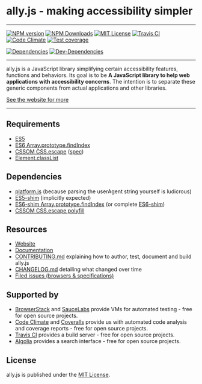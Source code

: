 # ally.js - making accessibility simpler

---

[![NPM version][npm-image]][npm-url]
[![NPM Downloads][downloads-image]][downloads-url]
[![MIT License][license-image]][license-url]
[![Travis CI][build-image]][build-url]
[![Code Climate][climate-image]][climate-url]
[![Test coverage][coverage-image]][coverage-url]

[![Dependencies][dependencies-image]][dependencies-url]
[![Dev-Dependencies][dev-dependencies-image]][dev-dependencies-url]

---

ally.js is a JavaScript library simplifying certain accessibility features, functions and behaviors. Its goal is to be **A JavaScript library to help web applications with accessibility concerns**. The intention is to separate these generic components from actual applications and other libraries.

[See the website for more](https://allyjs.io)

---

## Requirements

* [ES5](https://kangax.github.io/compat-table/es5/)
* [ES6 Array.prototype.findIndex](https://developer.mozilla.org/en-US/docs/Web/JavaScript/Reference/Global_Objects/Array/findIndex)
* [CSSOM CSS.escape](https://developer.mozilla.org/en-US/docs/Web/API/CSS.escape) ([spec](https://dev.w3.org/csswg/cssom/#the-css.escape%28%29-method))
* [Element.classList](https://developer.mozilla.org/en/docs/Web/API/Element/classList)


## Dependencies

* [platform.js](https://github.com/bestiejs/platform.js) (because parsing the userAgent string yourself is ludicrous)
* [ES5-shim](https://github.com/es-shims/es5-shim) (implicitly expected)
* [ES6-shim Array.prototype.findIndex](https://github.com/paulmillr/Array.prototype.findIndex) (or complete [ES6-shim](https://github.com/paulmillr/es6-shim))
* [CSSOM CSS.escape polyfill](https://github.com/mathiasbynens/CSS.escape)


## Resources

* [Website](https://allyjs.io/)
* [Documentation](docs/README.md)
* [CONTRIBUTING.md](CONTRIBUTING.md) explaining how to author, test, document and build ally.js
* [CHANGELOG.md](CHANGELOG.md) detailing what changed over time
* [Filed issues (browsers & specifications)](issues.md)


## Supported by

* [BrowserStack](https://browserstack.com) and [SauceLabs](https://saucelabs.com/) provide VMs for automated testing - free for open source projects.
* [Code Climate](https://codeclimate.com/github/medialize/ally.js) and [Coveralls](https://coveralls.io/github/medialize/ally.js/) provide us with automated code analysis and coverage reports - free for open source projects.
* [Travis CI](https://travis-ci.org/medialize/ally.js) provides a build server - free for open source projects.
* [Algolia](https://algolia.com/) provides a search interface - free for open source projects.


## License

ally.js is published under the [MIT License](https://opensource.org/licenses/mit-license).


[npm-image]: https://img.shields.io/npm/v/ally.js.svg
[npm-url]: https://www.npmjs.com/package/ally.js
[downloads-image]: https://img.shields.io/npm/dm/ally.js.svg
[downloads-url]: https://www.npmjs.com/package/ally.js
[license-image]: https://img.shields.io/npm/l/ally.js.svg
[license-url]: https://github.com/medialize/ally.js/blob/master/LICENSE.txt
[build-image]: https://img.shields.io/travis/medialize/ally.js/master.svg
[build-url]: https://travis-ci.org/medialize/ally.js
[climate-image]: https://img.shields.io/codeclimate/github/medialize/ally.js.svg
[climate-url]: https://codeclimate.com/github/medialize/ally.js
[coverage-image]: https://img.shields.io/codeclimate/coverage/github/medialize/ally.js.svg
[coverage-url]: https://codeclimate.com/github/medialize/ally.js/coverage
[dependencies-image]: https://img.shields.io/david/medialize/ally.js.svg
[dependencies-url]: https://www.npmjs.com/package/ally.js
[dev-dependencies-image]: https://img.shields.io/david/dev/medialize/ally.js.svg
[dev-dependencies-url]: https://www.npmjs.com/package/ally.js
